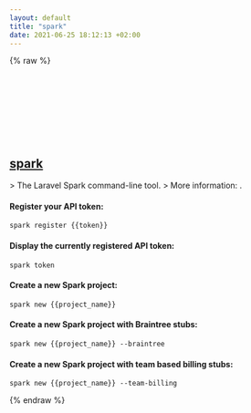 ```yaml
---
layout: default
title: "spark"
date: 2021-06-25 18:12:13 +02:00
---
```

{% raw %}
<h2 id="spark">
  <a href="/en/common/spark.html">spark</a> <a href="#spark"><svg class="icon">
    <use href="/assets/images/unicode_sprite.svg#link" />
  </svg></a>
</h2>
> The Laravel Spark command-line tool.
> More information: <https://spark.laravel.com>.

#### Register your API token:
```shell
spark register {{token}}
```
#### Display the currently registered API token:
```shell
spark token
```
#### Create a new Spark project:
```shell
spark new {{project_name}}
```
#### Create a new Spark project with Braintree stubs:
```shell
spark new {{project_name}} --braintree
```
#### Create a new Spark project with team based billing stubs:
```shell
spark new {{project_name}} --team-billing
```
{% endraw %}